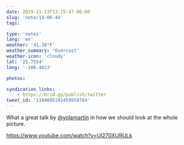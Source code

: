 ```yaml
---
date: 2019-11-13T13:15:47-06:00
slug: 'note/13-00-44'
tags:

type: 'notes'
lang: 'en'
weather: '41.38°F'
weather_summary: 'Overcast'
weather-icon: 'cloudy'
lat: '25.7554'
long: '-100.4023'

photos:

syndication_links:
    - https://brid.gy/publish/twitter
tweet_id: '1194695191459958784'
---
```

What a great talk by <a href="https://twitter.com/@yolamartin">@yolamartin</a> in how we should look at the whole picture.

https://www.youtube.com/watch?v=Ul270XURULk
